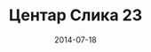 ---
layout: default
modal-id: 1
date: 2014-07-18
img: centar/DSC_0307.jpg
alt: image-alt
store: Centar
title: Центар Слика 23
description: Intro LINQ is query language for C and VB introduced in .NET 3.5 and VS 2008. LINQ simplifies querying by offering one unified language to query different types of data sources. In order to use LINQ to query data source we need LINQ provider. Many providers are posted here and there is option to create our own providers, so basically you can query everything with the right provider. This means that a single query can be used to query data from DB, XML, lists etc.. Query SyntaxLINQ queries can be written in two basic ways.

---